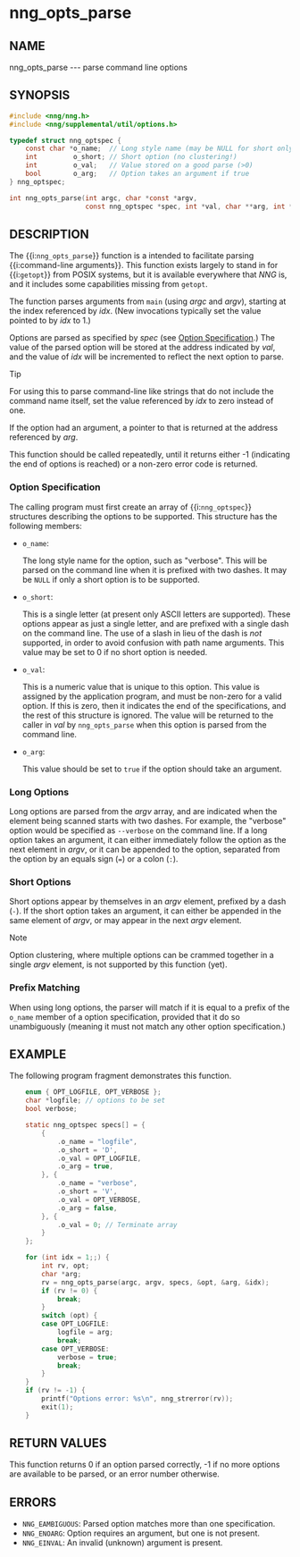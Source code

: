 # nng_opts_parse

## NAME

nng_opts_parse --- parse command line options

## SYNOPSIS

```c
#include <nng/nng.h>
#include <nng/supplemental/util/options.h>

typedef struct nng_optspec {
    const char *o_name;  // Long style name (may be NULL for short only)
    int         o_short; // Short option (no clustering!)
    int         o_val;   // Value stored on a good parse (>0)
    bool        o_arg;   // Option takes an argument if true
} nng_optspec;

int nng_opts_parse(int argc, char *const *argv,
                   const nng_optspec *spec, int *val, char **arg, int *idx);
```

## DESCRIPTION

The {{i:`nng_opts_parse`}} function is a intended to facilitate parsing
{{i:command-line arguments}}.
This function exists largely to stand in for {{i:`getopt`}} from POSIX systems,
but it is available everywhere that _NNG_ is, and it includes
some capabilities missing from `getopt`.

The function parses arguments from `main` (using _argc_ and _argv_),
starting at the index referenced by _idx_.
(New invocations typically set the value pointed to by _idx_ to 1.)

Options are parsed as specified by _spec_ (see [Option Specification](#option-specification).)
The value of the parsed option will be stored at the address indicated by
_val_, and the value of _idx_ will be incremented to reflect the next
option to parse.

> [!TIP]
> For using this to parse command-line like strings that do not include
> the command name itself, set the value referenced by _idx_ to zero instead of one.

If the option had an argument, a pointer to that is returned at the address
referenced by _arg_.

This function should be called repeatedly, until it returns either -1
(indicating the end of options is reached) or a non-zero error code is
returned.

### Option Specification

The calling program must first create an array of {{i:`nng_optspec`}} structures
describing the options to be supported.
This structure has the following members:

- `o_name`:

  The long style name for the option, such as "verbose".
  This will be parsed on the command line when it is prefixed with two dashes.
  It may be `NULL` if only a short option is to be supported.

- `o_short`:

  This is a single letter (at present only ASCII letters are supported).
  These options appear as just a single letter, and are prefixed with a single dash on the command line.
  The use of a slash in lieu of the dash is _not_ supported, in order to avoid confusion with path name arguments.
  This value may be set to 0 if no short option is needed.

- `o_val`:

  This is a numeric value that is unique to this option.
  This value is assigned by the application program, and must be non-zero for a valid option.
  If this is zero, then it indicates the end of the specifications, and the
  rest of this structure is ignored.
  The value will be returned to the caller in _val_ by `nng_opts_parse` when
  this option is parsed from the command line.

- `o_arg`:

  This value should be set to `true` if the option should take an argument.

### Long Options

Long options are parsed from the _argv_ array, and are indicated when
the element being scanned starts with two dashes.
For example, the "verbose" option would be specified as `--verbose` on
the command line.
If a long option takes an argument, it can either immediately follow
the option as the next element in _argv_, or it can be appended to
the option, separated from the option by an equals sign (`=`) or a
colon (`:`).

### Short Options

Short options appear by themselves in an _argv_ element, prefixed by a dash (`-`).
If the short option takes an argument, it can either be appended in the
same element of _argv_, or may appear in the next _argv_ element.

> [!NOTE]
> Option clustering, where multiple options can be crammed together in
> a single _argv_ element, is not supported by this function (yet).

### Prefix Matching

When using long options, the parser will match if it is equal to a prefix
of the `o_name` member of a option specification, provided that it do so
unambiguously (meaning it must not match any other option specification.)

## EXAMPLE

The following program fragment demonstrates this function.

```c
    enum { OPT_LOGFILE, OPT_VERBOSE };
    char *logfile; // options to be set
    bool verbose;

    static nng_optspec specs[] = {
        {
            .o_name = "logfile",
            .o_short = 'D',
            .o_val = OPT_LOGFILE,
            .o_arg = true,
        }, {
            .o_name = "verbose",
            .o_short = 'V',
            .o_val = OPT_VERBOSE,
            .o_arg = false,
        }, {
            .o_val = 0; // Terminate array
        }
    };

    for (int idx = 1;;) {
        int rv, opt;
        char *arg;
        rv = nng_opts_parse(argc, argv, specs, &opt, &arg, &idx);
        if (rv != 0) {
            break;
        }
        switch (opt) {
        case OPT_LOGFILE:
            logfile = arg;
            break;
        case OPT_VERBOSE:
            verbose = true;
            break;
        }
    }
    if (rv != -1) {
        printf("Options error: %s\n", nng_strerror(rv));
        exit(1);
    }
```

## RETURN VALUES

This function returns 0 if an option parsed correctly, -1 if
no more options are available to be parsed, or an error number otherwise.

## ERRORS

- `NNG_EAMBIGUOUS`: Parsed option matches more than one specification.
- `NNG_ENOARG`: Option requires an argument, but one is not present.
- `NNG_EINVAL`: An invalid (unknown) argument is present.
